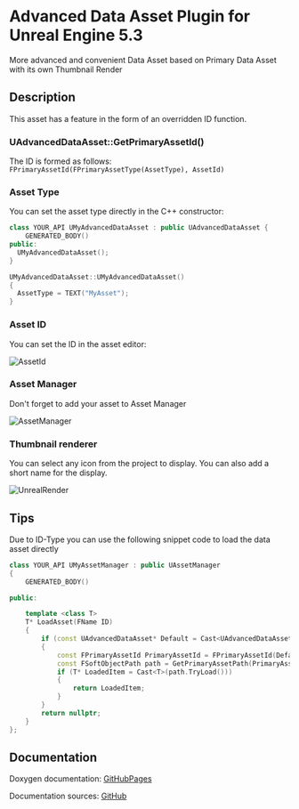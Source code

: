# Advanced Data Asset Plugin for Unreal Engine 5.3
More advanced and convenient Data Asset based on Primary Data Asset with its own Thumbnail Render
## Description
This asset has a feature in the form of an overridden ID function.
### UAdvancedDataAsset::GetPrimaryAssetId()
The ID is formed as follows: ```FPrimaryAssetId(FPrimaryAssetType(AssetType), AssetId)```
### Asset Type
You can set the asset type directly in the C++ constructor: 
```C++
class YOUR_API UMyAdvancedDataAsset : public UAdvancedDataAsset {
	GENERATED_BODY()
public:
  UMyAdvancedDataAsset();
}
```
```C++
UMyAdvancedDataAsset::UMyAdvancedDataAsset()
{
  AssetType = TEXT("MyAsset");
}
```
### Asset ID
You can set the ID in the asset editor:

![AssetId](https://github.com/user-attachments/assets/536bf481-d701-47b5-ad82-c89ea0583233)

### Asset Manager
Don't forget to add your asset to Asset Manager

![AssetManager](https://github.com/user-attachments/assets/f05e0657-b71e-4995-a240-ebe323d797e7)

### Thumbnail renderer
You can select any icon from the project to display. You can also add a short name for the display.

![UnrealRender](https://github.com/user-attachments/assets/d05ff025-fccc-4cc6-9ce6-40838f48024a)


## Tips
Due to ID-Type you can use the following snippet code to load the data asset directly

```C++
class YOUR_API UMyAssetManager : public UAssetManager
{
	GENERATED_BODY()

public:

	template <class T>
	T* LoadAsset(FName ID)
	{
		if (const UAdvancedDataAsset* Default = Cast<UAdvancedDataAsset>(T::StaticClass()->GetDefaultObject()))
		{
			const FPrimaryAssetId PrimaryAssetId = FPrimaryAssetId(Default->GetType(), ID);
			const FSoftObjectPath path = GetPrimaryAssetPath(PrimaryAssetId);
			if (T* LoadedItem = Cast<T>(path.TryLoad()))
			{
				return LoadedItem;
			}
		}
		return nullptr;
	}
};
```

## Documentation
Doxygen documentation: [GitHubPages](https://artemiyx.github.io/AdvancedAssetUnrealDoc/annotated.html)

Documentation sources: [GitHub](https://github.com/ArtemIyX/AdvancedAssetUnrealDoc)
